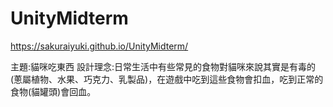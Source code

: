 # UnityMidterm
https://sakuraiyuki.github.io/UnityMidterm/

主題:貓咪吃東西
設計理念:日常生活中有些常見的食物對貓咪來說其實是有毒的(蔥屬植物、水果、巧克力、乳製品)，在遊戲中吃到這些食物會扣血，吃到正常的食物(貓罐頭)會回血。
